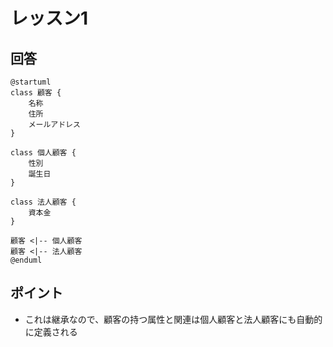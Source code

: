 # レッスン1
## 回答
```puml
@startuml
class 顧客 {
    名称
    住所
    メールアドレス
}

class 個人顧客 {
    性別
    誕生日
}

class 法人顧客 {
    資本金
}

顧客 <|-- 個人顧客
顧客 <|-- 法人顧客
@enduml
```

## ポイント
- これは継承なので、顧客の持つ属性と関連は個人顧客と法人顧客にも自動的に定義される